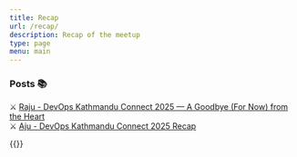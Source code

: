 ```yaml
---
title: Recap
url: /recap/
description: Recap of the meetup
type: page
menu: main
---
```


### Posts 📚
  ⚔️ [Raju - DevOps Kathmandu Connect 2025 — A Goodbye (For Now) from the Heart](https://dwdraju.medium.com/devops-kathmandu-connect-2025-a-goodbye-for-now-from-the-heart-cf70b84c055a)   
  ⚔️ [Aju - DevOps Kathmandu Connect 2025 Recap ](https://csaju.com/posts/devops-kathmandu-connect-2025-recap/)


{{<recap>}}

